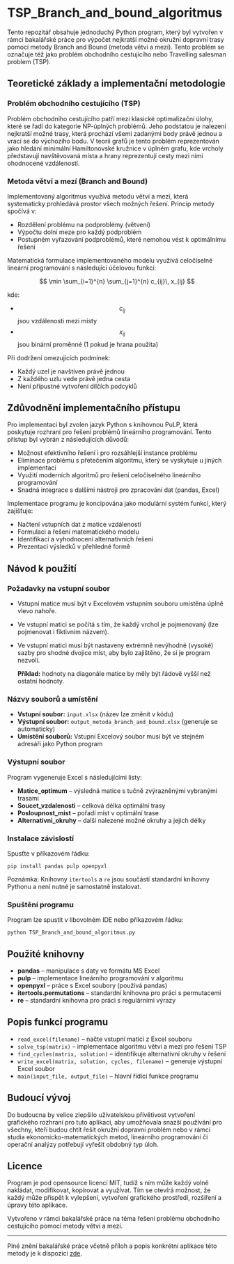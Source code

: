 
# TSP_Branch_and_bound_algoritmus

Tento repozitář obsahuje jednoduchý Python program, který byl vytvořen v rámci bakalářské práce pro výpočet nejkratší možné okružní dopravní trasy pomocí metody Branch and Bound (metoda větví a mezí). Tento problém se označuje též jako problém obchodního cestujícího nebo Travelling salesman problem (TSP).

## Teoretické základy a implementační metodologie

### Problém obchodního cestujícího (TSP)

Problém obchodního cestujícího patří mezi klasické optimalizační úlohy, které se řadí do kategorie NP-úplných problémů. Jeho podstatou je nalezení nejkratší možné trasy, která prochází všemi zadanými body právě jednou a vrací se do výchozího bodu. V teorii grafů je tento problém reprezentován jako hledání minimální Hamiltonovské kružnice v úplném grafu, kde vrcholy představují navštěvovaná místa a hrany reprezentují cesty mezi nimi ohodnocené vzdáleností.

### Metoda větví a mezí (Branch and Bound)

Implementovaný algoritmus využívá metodu větví a mezí, která systematicky prohledává prostor všech možných řešení. Princip metody spočívá v:

- Rozdělení problému na podproblémy (větvení)
- Výpočtu dolní meze pro každý podproblém
- Postupném vyřazování podproblémů, které nemohou vést k optimálnímu řešení

Matematická formulace implementovaného modelu využívá celočíselné lineární programování s následující účelovou funkcí:

$$
\min \sum_{i=1}^{n} \sum_{j=1}^{n} c_{ij}\, x_{ij}
$$

kde:
- $$c_{ij}$$ jsou vzdálenosti mezi místy
- $$x_{ij}$$ jsou binární proměnné (1 pokud je hrana použita)

Při dodržení omezujících podmínek:
- Každý uzel je navštíven právě jednou
- Z každého uzlu vede právě jedna cesta
- Není přípustné vytvoření dílčích podcyklů

## Zdůvodnění implementačního přístupu

Pro implementaci byl zvolen jazyk Python s knihovnou PuLP, která poskytuje rozhraní pro řešení problémů lineárního programování. Tento přístup byl vybrán z následujících důvodů:

- Možnost efektivního řešení i pro rozsáhlejší instance problému
- Eliminace problému s přetečením algoritmu, který se vyskytuje u jiných implementací
- Využití moderních algoritmů pro řešení celočíselného lineárního programování
- Snadná integrace s dalšími nástroji pro zpracování dat (pandas, Excel)

Implementace programu je koncipována jako modulární systém funkcí, který zajišťuje:

- Načtení vstupních dat z matice vzdáleností
- Formulaci a řešení matematického modelu
- Identifikaci a vyhodnocení alternativních řešení
- Prezentaci výsledků v přehledné formě

## Návod k použití

### Požadavky na vstupní soubor

- Vstupní matice musí být v Excelovém vstupním souboru umístěna úplně vlevo nahoře.
- Ve vstupní matici se počítá s tím, že každý vrchol je pojmenovaný (lze pojmenovat i fiktivním názvem).
- Ve vstupní matici musí být nastaveny extrémně nevýhodné (vysoké) sazby pro shodné dvojice míst, aby bylo zajištěno, že si je program nezvolí.

  **Příklad:** hodnoty na diagonále matice by měly být řádově vyšší než ostatní hodnoty.

### Názvy souborů a umístění

- **Vstupní soubor:** `input.xlsx` (název lze změnit v kódu)
- **Výstupní soubor:** `output_metoda_branch_and_bound.xlsx` (generuje se automaticky)
- **Umístění souborů:** Vstupní Excelový soubor musí být ve stejném adresáři jako Python program

### Výstupní soubor

Program vygeneruje Excel s následujícími listy:

- **Matice_optimum** – výsledná matice s tučně zvýrazněnými vybranými trasami
- **Soucet_vzdalenosti** – celková délka optimální trasy
- **Posloupnost_mist** – pořadí míst v optimální trase
- **Alternativni_okruhy** – další nalezené možné okruhy a jejich délky

### Instalace závislostí

Spusťte v příkazovém řádku:

```
pip install pandas pulp openpyxl
```


Poznámka: Knihovny `itertools` a `re` jsou součástí standardní knihovny Pythonu a není nutné je samostatně instalovat.

### Spuštění programu

Program lze spustit v libovolném IDE nebo příkazovém řádku:

```
python TSP_Branch_and_bound_algoritmus.py
```


## Použité knihovny

- **pandas** – manipulace s daty ve formátu MS Excel
- **pulp** – implementace lineárního programování v algoritmu
- **openpyxl** – práce s Excel soubory (používá pandas)
- **itertools.permutations** – standardní knihovna pro práci s permutacemi
- **re** – standardní knihovna pro práci s regulárními výrazy

## Popis funkcí programu

- `read_excel(filename)` – načte vstupní matici z Excel souboru
- `solve_tsp(matrix)` – implementace algoritmu větví a mezí pro řešení TSP
- `find_cycles(matrix, solution)` – identifikuje alternativní okruhy v řešení
- `write_excel(matrix, solution, cycles, filename)` – generuje výstupní Excel soubor
- `main(input_file, output_file)` – hlavní řídící funkce programu

## Budoucí vývoj

Do budoucna by velice zlepšilo uživatelskou přívětivost vytvoření grafického rozhraní pro tuto aplikaci, aby umožňovala snazší používání pro všechny, kteří budou chtít řešit okružní dopravní problém nebo v rámci studia ekonomicko-matematických metod, lineárního programování či operační analýzy potřebují vyřešit obdobný typ úloh.

## Licence

Program je pod opensource licencí MIT, tudíž s ním může každý volně nakládat, modifikovat, kopírovat a využívat. Tím se otevírá možnost, že každý může přispět k vylepšení, vytvoření grafického prostředí, rozšíření a úpravy této aplikace.

Vytvořeno v rámci bakalářské práce na téma řešení problému obchodního cestujícího pomocí metody větví a mezí.

---

Plné znění bakalářské práce včetně příloh a popis konkrétní aplikace této metody je k dispozici [zde](https://is.czu.cz/zp/index.pl?podrobnosti_zp=337864;zpet=;prehled=vyhledavani;vzorek_zp=fric;kde=nazev;kde=autor;kde=klic_slova;filtr_stav=bez;zobrazit=Zobrazit;typ=1;typ=2;typ=3;typ=101;typ=8;typ=7;fakulta=20;fakulta=41;fakulta=40;fakulta=71;fakulta=50;fakulta=73;fakulta=72;fakulta=10;fakulta=30;obhajoba=2024;obhajoba=2023;obhajoba=2022;jazyk=1;jazyk=3;jazyk=2;jazyk=-1).
